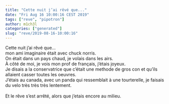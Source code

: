 ```yaml
---
title: "Cette nuit j’ai rêvé que..."
date: "Fri Aug 16 10:00:16 CEST 2019"
tags: ["reve", "pipotron"]
author: m1ch3l
categories: ["generated"]
slug: "reve/2019-08-16-10:00:16"
---
```


Cette nuit j’ai rêvé que...<br>
mon ami imaginaire était avec chuck norris.<br>
On était dans un pays chaud, je volais dans les airs.<br>
À côté de moi, je vois mon prof de français, j’étais joyeux.<br>
Je disais a la conservatrice que c’était une methode de gros con et qu’ils allaient casser toutes les oeuvres.<br>
J’étais au canada, avec un panda qui ressemblait à une tourterelle, je faisais du velo très très très lentement.<br>
<br>
Et le rêve s’est arrêté, alors que j’etais encore au milieu.<br>
<br>
